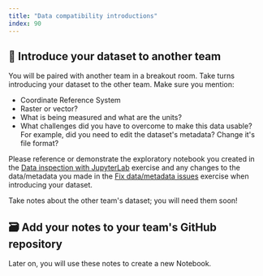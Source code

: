 ```yaml
---
title: "Data compatibility introductions"
index: 90
---
```


## 💬 Introduce your dataset to another team

You will be paired with another team in a breakout room. Take turns introducing
your dataset to the other team. Make sure you mention:

* Coordinate Reference System
* Raster or vector?
* What is being measured and what are the units?
* What challenges did you have to overcome to make this data usable? For
  example, did you need to edit the dataset's metadata? Change it's file format?

Please reference or demonstrate the exploratory notebook you created in the
[Data inspection with
JupyterLab](exercises/data-inspection-with-jupyterlab/index.md) exercise and any
changes to the data/metadata you made in the [Fix data/metadata
issues](exercises/fix-data-metadata-issues.md) exercise when introducing your
dataset.

Take notes about the other team's dataset; you will need them soon!


## 🗃️ Add your notes to your team's GitHub repository

Later on, you will use these notes to create a new Notebook.
